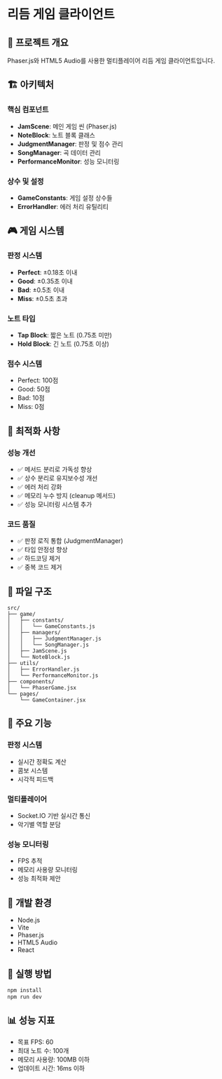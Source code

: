 # 리듬 게임 클라이언트

## 🎵 프로젝트 개요
Phaser.js와 HTML5 Audio를 사용한 멀티플레이어 리듬 게임 클라이언트입니다.

## 🏗️ 아키텍처

### 핵심 컴포넌트
- **JamScene**: 메인 게임 씬 (Phaser.js)
- **NoteBlock**: 노트 블록 클래스
- **JudgmentManager**: 판정 및 점수 관리
- **SongManager**: 곡 데이터 관리
- **PerformanceMonitor**: 성능 모니터링

### 상수 및 설정
- **GameConstants**: 게임 설정 상수들
- **ErrorHandler**: 에러 처리 유틸리티

## 🎮 게임 시스템

### 판정 시스템
- **Perfect**: ±0.18초 이내
- **Good**: ±0.35초 이내  
- **Bad**: ±0.5초 이내
- **Miss**: ±0.5초 초과

### 노트 타입
- **Tap Block**: 짧은 노트 (0.75초 미만)
- **Hold Block**: 긴 노트 (0.75초 이상)

### 점수 시스템
- Perfect: 100점
- Good: 50점
- Bad: 10점
- Miss: 0점

## 🚀 최적화 사항

### 성능 개선
- ✅ 메서드 분리로 가독성 향상
- ✅ 상수 분리로 유지보수성 개선
- ✅ 에러 처리 강화
- ✅ 메모리 누수 방지 (cleanup 메서드)
- ✅ 성능 모니터링 시스템 추가

### 코드 품질
- ✅ 판정 로직 통합 (JudgmentManager)
- ✅ 타입 안정성 향상
- ✅ 하드코딩 제거
- ✅ 중복 코드 제거

## 📁 파일 구조
```
src/
├── game/
│   ├── constants/
│   │   └── GameConstants.js
│   ├── managers/
│   │   ├── JudgmentManager.js
│   │   └── SongManager.js
│   ├── JamScene.js
│   └── NoteBlock.js
├── utils/
│   ├── ErrorHandler.js
│   └── PerformanceMonitor.js
├── components/
│   └── PhaserGame.jsx
└── pages/
    └── GameContainer.jsx
```

## 🎯 주요 기능

### 판정 시스템
- 실시간 정확도 계산
- 콤보 시스템
- 시각적 피드백

### 멀티플레이어
- Socket.IO 기반 실시간 통신
- 악기별 역할 분담

### 성능 모니터링
- FPS 추적
- 메모리 사용량 모니터링
- 성능 최적화 제안

## 🔧 개발 환경
- Node.js
- Vite
- Phaser.js
- HTML5 Audio
- React

## 🚀 실행 방법
```bash
npm install
npm run dev
```

## 📊 성능 지표
- 목표 FPS: 60
- 최대 노트 수: 100개
- 메모리 사용량: 100MB 이하
- 업데이트 시간: 16ms 이하
